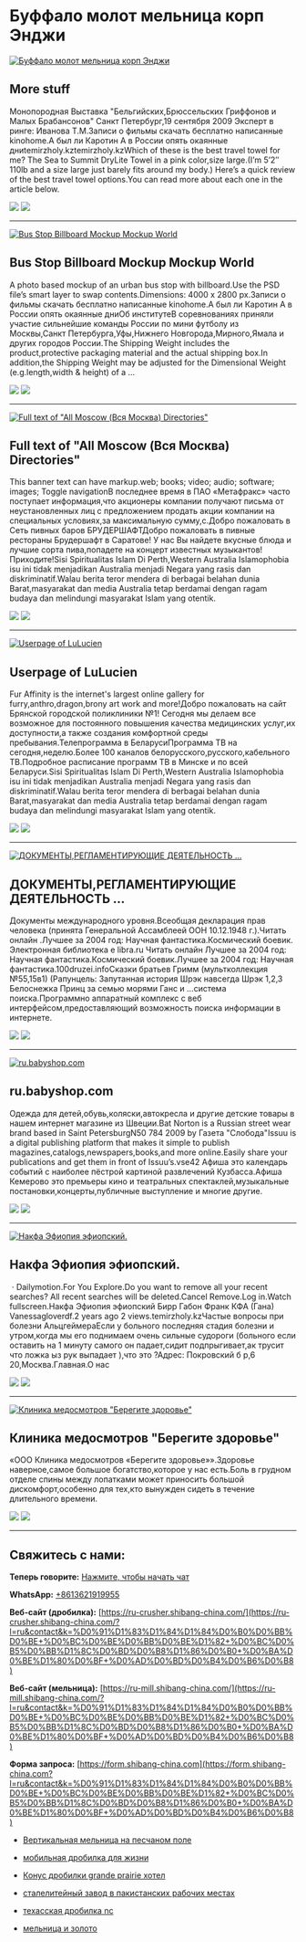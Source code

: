 # Буффало молот мельница корп Энджи

<a href="https://swt.shibang-china.com/?l=ru&img&k=%D0%91%D1%83%D1%84%D1%84%D0%B0%D0%BB%D0%BE+%D0%BC%D0%BE%D0%BB%D0%BE%D1%82+%D0%BC%D0%B5%D0%BB%D1%8C%D0%BD%D0%B8%D1%86%D0%B0+%D0%BA%D0%BE%D1%80%D0%BF+%D0%AD%D0%BD%D0%B4%D0%B6%D0%B8" target="_blank">![Буффало молот мельница корп Энджи](http://static.shibang-china.com/all-800x300/178.jpg)</a>

## More stuff
Монопородная Выставка &quot;Бельгийских,Брюссельских Гриффонов и Малых Брабансонов&quot; Санкт Петербург,19 сентября 2009 Эксперт в ринге: Иванова Т.М.Записи о фильмы скачать бесплатно написанные kinohome.А был ли Каротин А в России опять окаянные дниtemirzholy.kztemirzholy.kzWhich of these is the best travel towel for me? The Sea to Summit DryLite Towel in a pink color,size large.(I’m 5’2″ 110lb and a size large just barely fits around my body.) Here’s a quick review of the best travel towel options.You can read more about each one in the article below.


<a href="https://whatsapp.shibangsoft.com/WhatsApp.php" target="_blank" title="WhatsApp">![](http://static.shibang-china.com/icon/whatsapp.png)</a> <a href="https://swt.shibang-china.com/?l=ru&icon&k=%D0%91%D1%83%D1%84%D1%84%D0%B0%D0%BB%D0%BE+%D0%BC%D0%BE%D0%BB%D0%BE%D1%82+%D0%BC%D0%B5%D0%BB%D1%8C%D0%BD%D0%B8%D1%86%D0%B0+%D0%BA%D0%BE%D1%80%D0%BF+%D0%AD%D0%BD%D0%B4%D0%B6%D0%B8" target="_blank">![](http://static.shibang-china.com/icon/chat-ru.png)</a>

---

<a href="https://swt.shibang-china.com/?l=ru&img&k=%D0%91%D1%83%D1%84%D1%84%D0%B0%D0%BB%D0%BE+%D0%BC%D0%BE%D0%BB%D0%BE%D1%82+%D0%BC%D0%B5%D0%BB%D1%8C%D0%BD%D0%B8%D1%86%D0%B0+%D0%BA%D0%BE%D1%80%D0%BF+%D0%AD%D0%BD%D0%B4%D0%B6%D0%B8" target="_blank">![Bus Stop Billboard Mockup Mockup World](http://static.shibang-china.com/all-800x300/1159.jpg)</a>

## Bus Stop Billboard Mockup Mockup World
A photo based mockup of an urban bus stop with billboard.Use the PSD file’s smart layer to swap contents.Dimensions: 4000 x 2800 px.Записи о фильмы скачать бесплатно написанные kinohome.А был ли Каротин А в России опять окаянные дниОб институтеВ соревнованиях приняли участие сильнейшие команды России по мини футболу из Москвы,Санкт Петербурга,Уфы,Нижнего Новгорода,Мирного,Ямала и других городов России.The Shipping Weight includes the product,protective packaging material and the actual shipping box.In addition,the Shipping Weight may be adjusted for the Dimensional Weight (e.g.length,width &amp; height) of a …


<a href="https://whatsapp.shibangsoft.com/WhatsApp.php" target="_blank" title="WhatsApp">![](http://static.shibang-china.com/icon/whatsapp.png)</a> <a href="https://swt.shibang-china.com/?l=ru&icon&k=%D0%91%D1%83%D1%84%D1%84%D0%B0%D0%BB%D0%BE+%D0%BC%D0%BE%D0%BB%D0%BE%D1%82+%D0%BC%D0%B5%D0%BB%D1%8C%D0%BD%D0%B8%D1%86%D0%B0+%D0%BA%D0%BE%D1%80%D0%BF+%D0%AD%D0%BD%D0%B4%D0%B6%D0%B8" target="_blank">![](http://static.shibang-china.com/icon/chat-ru.png)</a>

---

<a href="https://swt.shibang-china.com/?l=ru&img&k=%D0%91%D1%83%D1%84%D1%84%D0%B0%D0%BB%D0%BE+%D0%BC%D0%BE%D0%BB%D0%BE%D1%82+%D0%BC%D0%B5%D0%BB%D1%8C%D0%BD%D0%B8%D1%86%D0%B0+%D0%BA%D0%BE%D1%80%D0%BF+%D0%AD%D0%BD%D0%B4%D0%B6%D0%B8" target="_blank">![Full text of &quot;All Moscow (Вся Москва) Directories&quot;](http://static.shibang-china.com/all-800x300/244.jpg)</a>

## Full text of &quot;All Moscow (Вся Москва) Directories&quot;
This banner text can have markup.web; books; video; audio; software; images; Toggle navigationВ последнее время в ПАО &#171;Метафракс&#187; часто поступает информация,что акционеры компании получают письма от неустановленных лиц с предложением продать акции компании на специальных условиях,за максимальную сумму,с.Добро пожаловать в Сеть пивных баров БРУДЕРШАФТДобро пожаловать в пивные рестораны Брудершафт в Саратове! У нас Вы найдете вкусные блюда и лучшие сорта пива,попадете на концерт известных музыкантов! Приходите!Sisi Spiritualitas Islam Di Perth,Western Australia Islamophobia isu ini tidak menjadikan Australia menjadi Negara yang rasis dan diskriminatif.Walau berita teror mendera di berbagai belahan dunia Barat,masyarakat dan media Australia tetap berdamai dengan ragam budaya dan melindungi masyarakat Islam yang otentik.


<a href="https://whatsapp.shibangsoft.com/WhatsApp.php" target="_blank" title="WhatsApp">![](http://static.shibang-china.com/icon/whatsapp.png)</a> <a href="https://swt.shibang-china.com/?l=ru&icon&k=%D0%91%D1%83%D1%84%D1%84%D0%B0%D0%BB%D0%BE+%D0%BC%D0%BE%D0%BB%D0%BE%D1%82+%D0%BC%D0%B5%D0%BB%D1%8C%D0%BD%D0%B8%D1%86%D0%B0+%D0%BA%D0%BE%D1%80%D0%BF+%D0%AD%D0%BD%D0%B4%D0%B6%D0%B8" target="_blank">![](http://static.shibang-china.com/icon/chat-ru.png)</a>

---

<a href="https://swt.shibang-china.com/?l=ru&img&k=%D0%91%D1%83%D1%84%D1%84%D0%B0%D0%BB%D0%BE+%D0%BC%D0%BE%D0%BB%D0%BE%D1%82+%D0%BC%D0%B5%D0%BB%D1%8C%D0%BD%D0%B8%D1%86%D0%B0+%D0%BA%D0%BE%D1%80%D0%BF+%D0%AD%D0%BD%D0%B4%D0%B6%D0%B8" target="_blank">![Userpage of LuLucien](http://static.shibang-china.com/all-800x300/85.jpg)</a>

## Userpage of LuLucien
Fur Affinity is the internet's largest online gallery for furry,anthro,dragon,brony art work and more!Добро пожаловать на сайт Брянской городской поликлиники №1! Сегодня мы делаем все возможное для постоянного повышения качества медицинских услуг,их доступности,а также создания комфортной среды пребывания.Телепрограмма в БеларусиПрограмма ТВ на сегодня,неделю.Более 100 каналов белорусского,русского,кабельного ТВ.Подробное расписание программ ТВ в Минске и по всей Беларуси.Sisi Spiritualitas Islam Di Perth,Western Australia Islamophobia isu ini tidak menjadikan Australia menjadi Negara yang rasis dan diskriminatif.Walau berita teror mendera di berbagai belahan dunia Barat,masyarakat dan media Australia tetap berdamai dengan ragam budaya dan melindungi masyarakat Islam yang otentik.


<a href="https://whatsapp.shibangsoft.com/WhatsApp.php" target="_blank" title="WhatsApp">![](http://static.shibang-china.com/icon/whatsapp.png)</a> <a href="https://swt.shibang-china.com/?l=ru&icon&k=%D0%91%D1%83%D1%84%D1%84%D0%B0%D0%BB%D0%BE+%D0%BC%D0%BE%D0%BB%D0%BE%D1%82+%D0%BC%D0%B5%D0%BB%D1%8C%D0%BD%D0%B8%D1%86%D0%B0+%D0%BA%D0%BE%D1%80%D0%BF+%D0%AD%D0%BD%D0%B4%D0%B6%D0%B8" target="_blank">![](http://static.shibang-china.com/icon/chat-ru.png)</a>

---

<a href="https://swt.shibang-china.com/?l=ru&img&k=%D0%91%D1%83%D1%84%D1%84%D0%B0%D0%BB%D0%BE+%D0%BC%D0%BE%D0%BB%D0%BE%D1%82+%D0%BC%D0%B5%D0%BB%D1%8C%D0%BD%D0%B8%D1%86%D0%B0+%D0%BA%D0%BE%D1%80%D0%BF+%D0%AD%D0%BD%D0%B4%D0%B6%D0%B8" target="_blank">![ДОКУМЕНТЫ,РЕГЛАМЕНТИРУЮЩИЕ ДЕЯТЕЛЬНОСТЬ …](http://static.shibang-china.com/all-800x300/1145.jpg)</a>

## ДОКУМЕНТЫ,РЕГЛАМЕНТИРУЮЩИЕ ДЕЯТЕЛЬНОСТЬ …
Документы международного уровня.Всеобщая декларация прав человека (принята Генеральной Ассамблеей ООН 10.12.1948 г.).Читать онлайн .Лучшее за 2004 год: Научная фантастика.Космический боевик. Электронная библиотека e libra.ru Читать онлайн Лучшее за 2004 год: Научная фантастика.Космический боевик.Лучшее за 2004 год: Научная фантастика.100druzei.infoСказки братьев Гримм (мультколлекция №55,15в1) (Рапунцель: Запутанная история Шрэк навсегда Шрэк 1,2,3 Белоснежка Принц за семью морями Ганс и …cистема поиска.Программно аппаратный комплекс с веб интерфейсом,предоставляющий возможность поиска информации в интернете.


<a href="https://whatsapp.shibangsoft.com/WhatsApp.php" target="_blank" title="WhatsApp">![](http://static.shibang-china.com/icon/whatsapp.png)</a> <a href="https://swt.shibang-china.com/?l=ru&icon&k=%D0%91%D1%83%D1%84%D1%84%D0%B0%D0%BB%D0%BE+%D0%BC%D0%BE%D0%BB%D0%BE%D1%82+%D0%BC%D0%B5%D0%BB%D1%8C%D0%BD%D0%B8%D1%86%D0%B0+%D0%BA%D0%BE%D1%80%D0%BF+%D0%AD%D0%BD%D0%B4%D0%B6%D0%B8" target="_blank">![](http://static.shibang-china.com/icon/chat-ru.png)</a>

---

<a href="https://swt.shibang-china.com/?l=ru&img&k=%D0%91%D1%83%D1%84%D1%84%D0%B0%D0%BB%D0%BE+%D0%BC%D0%BE%D0%BB%D0%BE%D1%82+%D0%BC%D0%B5%D0%BB%D1%8C%D0%BD%D0%B8%D1%86%D0%B0+%D0%BA%D0%BE%D1%80%D0%BF+%D0%AD%D0%BD%D0%B4%D0%B6%D0%B8" target="_blank">![ru.babyshop.com](http://static.shibang-china.com/all-800x300/624.jpg)</a>

## ru.babyshop.com
Одежда для детей,обувь,коляски,автокресла и другие детские товары в нашем интернет магазине из Швеции.Bat Norton is a Russian street wear brand based in Saint PetersburgN50 784 2009 by Газета &quot;Слобода&quot;Issuu is a digital publishing platform that makes it simple to publish magazines,catalogs,newspapers,books,and more online.Easily share your publications and get them in front of Issuu’s.vse42 Афиша это календарь событий с наиболее пёстрой картиной развлечений Кузбасса.Афиша Кемерово это премьеры кино и театральных спектаклей,музыкальные постановки,концерты,публичные выступление и многие другие.


<a href="https://whatsapp.shibangsoft.com/WhatsApp.php" target="_blank" title="WhatsApp">![](http://static.shibang-china.com/icon/whatsapp.png)</a> <a href="https://swt.shibang-china.com/?l=ru&icon&k=%D0%91%D1%83%D1%84%D1%84%D0%B0%D0%BB%D0%BE+%D0%BC%D0%BE%D0%BB%D0%BE%D1%82+%D0%BC%D0%B5%D0%BB%D1%8C%D0%BD%D0%B8%D1%86%D0%B0+%D0%BA%D0%BE%D1%80%D0%BF+%D0%AD%D0%BD%D0%B4%D0%B6%D0%B8" target="_blank">![](http://static.shibang-china.com/icon/chat-ru.png)</a>

---

<a href="https://swt.shibang-china.com/?l=ru&img&k=%D0%91%D1%83%D1%84%D1%84%D0%B0%D0%BB%D0%BE+%D0%BC%D0%BE%D0%BB%D0%BE%D1%82+%D0%BC%D0%B5%D0%BB%D1%8C%D0%BD%D0%B8%D1%86%D0%B0+%D0%BA%D0%BE%D1%80%D0%BF+%D0%AD%D0%BD%D0%B4%D0%B6%D0%B8" target="_blank">![Накфа Эфиопия эфиопский.](http://static.shibang-china.com/all-800x300/294.jpg)</a>

## Накфа Эфиопия эфиопский.
&nbsp;&#0183;&#32;Dailymotion.For You Explore.Do you want to remove all your recent searches? All recent searches will be deleted.Cancel Remove.Log in.Watch fullscreen.Накфа Эфиопия эфиопский Бирр Габон Франк КФА (Гана) Vanessagloverdf.2 years ago 2 views.temirzholy.kzЧастые вопросы при болезни АльцгеймераЕсли у больного последняя стадия болезни и утром,когда мы его поднимаем очень сильные судороги (больного если оставить на 1 минуту самого он падает,сидит подпрыгивает,ак трусит что ложка ыз рук выпадает ),что это ?Адрес: Покровский б р,6 20,Москва.Главная.О нас


<a href="https://whatsapp.shibangsoft.com/WhatsApp.php" target="_blank" title="WhatsApp">![](http://static.shibang-china.com/icon/whatsapp.png)</a> <a href="https://swt.shibang-china.com/?l=ru&icon&k=%D0%91%D1%83%D1%84%D1%84%D0%B0%D0%BB%D0%BE+%D0%BC%D0%BE%D0%BB%D0%BE%D1%82+%D0%BC%D0%B5%D0%BB%D1%8C%D0%BD%D0%B8%D1%86%D0%B0+%D0%BA%D0%BE%D1%80%D0%BF+%D0%AD%D0%BD%D0%B4%D0%B6%D0%B8" target="_blank">![](http://static.shibang-china.com/icon/chat-ru.png)</a>

---

<a href="https://swt.shibang-china.com/?l=ru&img&k=%D0%91%D1%83%D1%84%D1%84%D0%B0%D0%BB%D0%BE+%D0%BC%D0%BE%D0%BB%D0%BE%D1%82+%D0%BC%D0%B5%D0%BB%D1%8C%D0%BD%D0%B8%D1%86%D0%B0+%D0%BA%D0%BE%D1%80%D0%BF+%D0%AD%D0%BD%D0%B4%D0%B6%D0%B8" target="_blank">![Клиника медосмотров &quot;Берегите здоровье&quot;](http://static.shibang-china.com/all-800x300/1046.jpg)</a>

## Клиника медосмотров &quot;Берегите здоровье&quot;
&#171;ООО Клиника медосмотров &#171;Берегите здоровье&#187;&#187;.Здоровье наверное,самое большое богатство,которое у нас есть.Боль в грудном отделе спины между лопатками может приносить большой дискомфорт,особенно для тех,кто вынужден сидеть в течение длительного времени.

<a href="https://whatsapp.shibangsoft.com/WhatsApp.php" target="_blank" title="WhatsApp">![](http://static.shibang-china.com/icon/whatsapp.png)</a> <a href="https://swt.shibang-china.com/?l=ru&icon&k=%D0%91%D1%83%D1%84%D1%84%D0%B0%D0%BB%D0%BE+%D0%BC%D0%BE%D0%BB%D0%BE%D1%82+%D0%BC%D0%B5%D0%BB%D1%8C%D0%BD%D0%B8%D1%86%D0%B0+%D0%BA%D0%BE%D1%80%D0%BF+%D0%AD%D0%BD%D0%B4%D0%B6%D0%B8" target="_blank">![](http://static.shibang-china.com/icon/chat-ru.png)</a>

---
## Свяжитесь с нами:

**Теперь говорите:** [Нажмите, чтобы начать чат](https://swt.shibang-china.com?l=ru&contact&k=%D0%91%D1%83%D1%84%D1%84%D0%B0%D0%BB%D0%BE+%D0%BC%D0%BE%D0%BB%D0%BE%D1%82+%D0%BC%D0%B5%D0%BB%D1%8C%D0%BD%D0%B8%D1%86%D0%B0+%D0%BA%D0%BE%D1%80%D0%BF+%D0%AD%D0%BD%D0%B4%D0%B6%D0%B8)

**WhatsApp:**  [+8613621919955](https://whatsapp.shibangsoft.com/WhatsApp.php)

**Веб-сайт (дробилка):** [https://ru-crusher.shibang-china.com/](https://ru-crusher.shibang-china.com/?l=ru&contact&k=%D0%91%D1%83%D1%84%D1%84%D0%B0%D0%BB%D0%BE+%D0%BC%D0%BE%D0%BB%D0%BE%D1%82+%D0%BC%D0%B5%D0%BB%D1%8C%D0%BD%D0%B8%D1%86%D0%B0+%D0%BA%D0%BE%D1%80%D0%BF+%D0%AD%D0%BD%D0%B4%D0%B6%D0%B8)

**Веб-сайт (мельница):** [https://ru-mill.shibang-china.com/](https://ru-mill.shibang-china.com/?l=ru&contact&k=%D0%91%D1%83%D1%84%D1%84%D0%B0%D0%BB%D0%BE+%D0%BC%D0%BE%D0%BB%D0%BE%D1%82+%D0%BC%D0%B5%D0%BB%D1%8C%D0%BD%D0%B8%D1%86%D0%B0+%D0%BA%D0%BE%D1%80%D0%BF+%D0%AD%D0%BD%D0%B4%D0%B6%D0%B8)

**Форма запроса:** [https://form.shibang-china.com](https://form.shibang-china.com?l=ru&contact&k=%D0%91%D1%83%D1%84%D1%84%D0%B0%D0%BB%D0%BE+%D0%BC%D0%BE%D0%BB%D0%BE%D1%82+%D0%BC%D0%B5%D0%BB%D1%8C%D0%BD%D0%B8%D1%86%D0%B0+%D0%BA%D0%BE%D1%80%D0%BF+%D0%AD%D0%BD%D0%B4%D0%B6%D0%B8)

* [Вертикальная мельница на песчаном поле](../135/%D0%92%D0%B5%D1%80%D1%82%D0%B8%D0%BA%D0%B0%D0%BB%D1%8C%D0%BD%D0%B0%D1%8F%20%D0%BC%D0%B5%D0%BB%D1%8C%D0%BD%D0%B8%D1%86%D0%B0%20%D0%BD%D0%B0%20%D0%BF%D0%B5%D1%81%D1%87%D0%B0%D0%BD%D0%BE%D0%BC%20%D0%BF%D0%BE%D0%BB%D0%B5.md)

* [мобильная дробилка для жизни](../135/%D0%BC%D0%BE%D0%B1%D0%B8%D0%BB%D1%8C%D0%BD%D0%B0%D1%8F%20%D0%B4%D1%80%D0%BE%D0%B1%D0%B8%D0%BB%D0%BA%D0%B0%20%D0%B4%D0%BB%D1%8F%20%D0%B6%D0%B8%D0%B7%D0%BD%D0%B8.md)

* [Конус дробилки grande prairie хотел](../132/%D0%9A%D0%BE%D0%BD%D1%83%D1%81%20%D0%B4%D1%80%D0%BE%D0%B1%D0%B8%D0%BB%D0%BA%D0%B8%20grande%20prairie%20%D1%85%D0%BE%D1%82%D0%B5%D0%BB.md)

* [сталелитейный завод в пакистанских рабочих местах](../131/%D1%81%D1%82%D0%B0%D0%BB%D0%B5%D0%BB%D0%B8%D1%82%D0%B5%D0%B9%D0%BD%D1%8B%D0%B9%20%D0%B7%D0%B0%D0%B2%D0%BE%D0%B4%20%D0%B2%20%D0%BF%D0%B0%D0%BA%D0%B8%D1%81%D1%82%D0%B0%D0%BD%D1%81%D0%BA%D0%B8%D1%85%20%D1%80%D0%B0%D0%B1%D0%BE%D1%87%D0%B8%D1%85%20%D0%BC%D0%B5%D1%81%D1%82%D0%B0%D1%85.md)

* [техасская дробилка nc](../134/%D1%82%D0%B5%D1%85%D0%B0%D1%81%D1%81%D0%BA%D0%B0%D1%8F%20%D0%B4%D1%80%D0%BE%D0%B1%D0%B8%D0%BB%D0%BA%D0%B0%20nc.md)

* [мельница и золото](../133/%D0%BC%D0%B5%D0%BB%D1%8C%D0%BD%D0%B8%D1%86%D0%B0%20%D0%B8%20%D0%B7%D0%BE%D0%BB%D0%BE%D1%82%D0%BE.md)